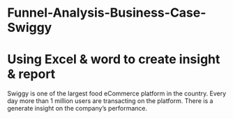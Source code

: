 # Funnel-Analysis-Business-Case-Swiggy
# Using Excel & word to create insight & report
Swiggy is one of the largest food eCommerce platform in the country.
Every day more than 1 million users are transacting on the platform.
There is a generate insight on the company’s performance.
